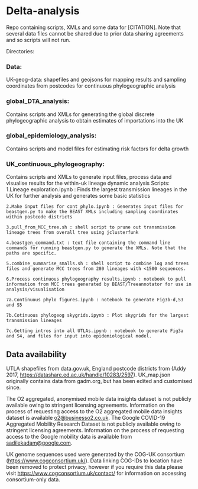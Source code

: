 # Delta-analysis

Repo containing scripts, XMLs and some data for [CITATION].
Note that several data files cannot be shared due to prior data sharing agreements and so scripts will not run.

Directories:

### Data:
UK-geog-data: shapefiles and geojsons for mapping results and sampling coordinates from postcodes for continuous phylogeographic analysis
	
	
### global_DTA_analysis:
Contains scripts and XMLs for generating the global discrete phylogeographic analysis to obtain estimates of importations into the UK

### global_epidemiology_analysis:
Contains scripts and model files for estimating risk factors for delta growth

### UK_continuous_phylogeography:
Contains scripts and XMLs to generate input files, process data and visualise results for the within-uk lineage dynamic analysis
Scripts:
	1.Lineage exploration.ipynb : Finds the largest transmission lineages in the UK for further analysis and generates some basic statistics
	
	2.Make input files for cont phylo.ipynb : Generates input files for beastgen.py to make the BEAST XMLs including sampling coordinates within postcode districts
	
	3.pull_from_MCC_tree.sh : shell script to prune out transmission lineage trees from overall tree using jclusterfunk
	
	4.beastgen_command.txt : text file containing the command line commands for running beastgen.py to generate the XMLs. Note that the paths are specific.
	
	5.combine_summarise_smalls.sh : shell script to combine log and trees files and generate MCC trees from 280 lineages with <1500 sequences.
	
	6.Process continuous phylogeography results.ipynb : notebook to pull information from MCC trees generated by BEAST/Treeannotator for use in analysis/visualisation
	
	7a.Continuous phylo figures.ipynb : notebook to generate Fig3b-d,S3 and S5
	
	7b.Cotinuous phylogeog skygrids.ipynb : Plot skygrids for the largest transmission lineages
	
	7c.Getting intros into all UTLAs.ipynb : notebook to generate Fig3a and S4, and files for input into epidemiological model.
	
	
	
## Data availability

UTLA shapefiles from data.gov.uk, England postcode districts from (Addy 2017, https://datashare.ed.ac.uk/handle/10283/2597). UK_map.json originally contains data from gadm.org, but has been edited and customised since.

The O2 aggregated, anonymised mobile data insights dataset is not publicly available owing to stringent licensing agreements. Information on the process of requesting access to the O2 aggregated mobile data insights dataset is available o2@businesso2.co.uk. The Google COVID-19 Aggregated Mobility Research Dataset is not publicly available owing to stringent licensing agreements. Information on the process of requesting access to the Google mobility data is available from sadilekadam@google.com.

UK genome sequences used were generated by the COG-UK consortium (https://www.cogconsortium.uk/). Data linking COG-IDs to location have been removed to protect privacy, however if you require this data please visit https://www.cogconsortium.uk/contact/ for information on accessing consortium-only data.
